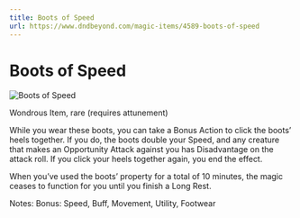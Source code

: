 ```yaml
---
title: Boots of Speed
url: https://www.dndbeyond.com/magic-items/4589-boots-of-speed
---
```


# Boots of Speed

![Boots of Speed](boots-of-speed.png)

Wondrous Item, rare (requires attunement)

While you wear these boots, you can take a Bonus Action to click the boots’ heels together. If you do, the boots double your Speed, and any creature that makes an Opportunity Attack against you has Disadvantage on the attack roll. If you click your heels together again, you end the effect.

When you’ve used the boots’ property for a total of 10 minutes, the magic ceases to function for you until you finish a Long Rest.


Notes: Bonus: Speed, Buff, Movement, Utility, Footwear